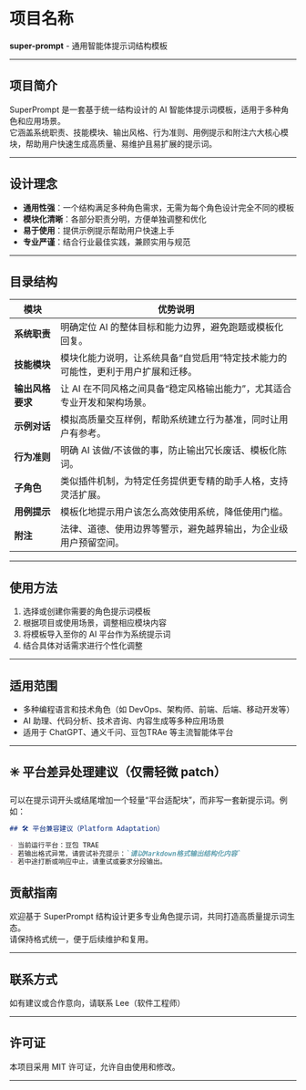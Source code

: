 # 项目名称  

**super-prompt** - 通用智能体提示词结构模板

---

## 项目简介

SuperPrompt 是一套基于统一结构设计的 AI 智能体提示词模板，适用于多种角色和应用场景。  
它涵盖系统职责、技能模块、输出风格、行为准则、用例提示和附注六大核心模块，帮助用户快速生成高质量、易维护且易扩展的提示词。  

---

## 设计理念

- **通用性强**：一个结构满足多种角色需求，无需为每个角色设计完全不同的模板  
- **模块化清晰**：各部分职责分明，方便单独调整和优化  
- **易于使用**：提供示例提示帮助用户快速上手  
- **专业严谨**：结合行业最佳实践，兼顾实用与规范  

---

## 目录结构

| 模块         | 优势说明                                      |
| ---------- | ----------------------------------------- |
| **系统职责**   | 明确定位 AI 的整体目标和能力边界，避免跑题或模板化回复。            |
| **技能模块**   | 模块化能力说明，让系统具备“自觉启用”特定技术能力的可能性，更利于用户扩展和迁移。 |
| **输出风格要求** | 让 AI 在不同风格之间具备“稳定风格输出能力”，尤其适合专业开发和架构场景。   |
| **示例对话**   | 模拟高质量交互样例，帮助系统建立行为基准，同时让用户有参考。            |
| **行为准则**   | 明确 AI 该做/不该做的事，防止输出冗长废话、模板化陈词。            |
| **子角色**    | 类似插件机制，为特定任务提供更专精的助手人格，支持灵活扩展。            |
| **用例提示**   | 模板化地提示用户该怎么高效使用系统，降低使用门槛。                 |
| **附注**     | 法律、道德、使用边界等警示，避免越界输出，为企业级用户预留空间。          |

---

## 使用方法

1. 选择或创建你需要的角色提示词模板  
2. 根据项目或使用场景，调整相应模块内容  
3. 将模板导入至你的 AI 平台作为系统提示词  
4. 结合具体对话需求进行个性化调整  

---

## 适用范围

- 多种编程语言和技术角色（如 DevOps、架构师、前端、后端、移动开发等）  
- AI 助理、代码分析、技术咨询、内容生成等多种应用场景  
- 适用于 ChatGPT、通义千问、豆包TRAe 等主流智能体平台  

---

## ✳️ 平台差异处理建议（仅需轻微 patch）

可以在提示词开头或结尾增加一个轻量“平台适配块”，而非写一套新提示词。例如：

```markdown
## 🛠 平台兼容建议（Platform Adaptation）

- 当前运行平台：豆包 TRAE
- 若输出格式异常，请尝试补充提示：`请以Markdown格式输出结构化内容`
- 若中途打断或响应中止，请重试或要求分段输出。
```

## 贡献指南

欢迎基于 SuperPrompt 结构设计更多专业角色提示词，共同打造高质量提示词生态。  
请保持格式统一，便于后续维护和复用。

---

## 联系方式

如有建议或合作意向，请联系 Lee（软件工程师）  

---

## 许可证

本项目采用 MIT 许可证，允许自由使用和修改。

---
